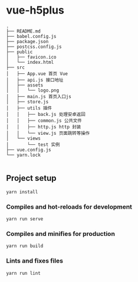 # vue-h5plus

```
.
├── README.md
├── babel.config.js
├── package.json 
├── postcss.config.js
├── public
│   ├── favicon.ico
│   └── index.html
├── src
│   ├── App.vue 首页 Vue 
│   ├── api.js 接口地址
│   ├── assets
│   │   └── logo.png
│   ├── main.js 首页入口js
│   ├── store.js 
│   ├── utils 插件
│   │   ├── back.js 处理安卓返回
│   │   ├── common.js 公共文件
│   │   ├── http.js http 封装
│   │   └── view.js 页面跳转等操作
│   └── views
│       └── test 实例
├── vue.config.js
└── yarn.lock


```

## Project setup
```
yarn install
```

### Compiles and hot-reloads for development
```
yarn run serve
```

### Compiles and minifies for production
```
yarn run build
```

### Lints and fixes files
```
yarn run lint
```
